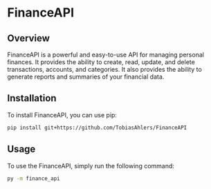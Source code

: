 # FinanceAPI
## Overview

FinanceAPI is a powerful and easy-to-use API for managing personal finances. It provides the ability to create, read, update, and delete transactions, accounts, and categories. It also provides the ability to generate reports and summaries of your financial data.

## Installation

To install FinanceAPI, you can use pip:

```bash
pip install git+https://github.com/TobiasAhlers/FinanceAPI
```

## Usage

To use the FinanceAPI, simply run the following command:

```bash
py -m finance_api
```